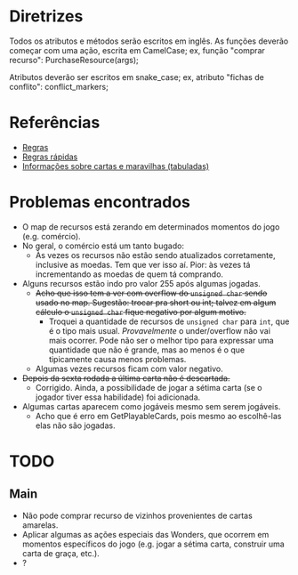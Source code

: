 # Diretrizes

Todos os atributos e métodos serão escritos em inglês.
As funções deverão começar com uma ação, escrita em CamelCase;
ex, função "comprar recurso":
<type> PurchaseResource(args);

Atributos deverão ser escritos em snake_case;
ex, atributo "fichas de conflito":
<type> conflict_markers;

# Referências
* [Regras](https://waa.ai/O48v)
* [Regras rápidas](https://waa.ai/O48z)
* [Informações sobre cartas e maravilhas (tabuladas)](https://github.com/dmag-ufsm/Game/tree/master/references)

# Problemas encontrados
* O map de recursos está zerando em determinados momentos do jogo (e.g.
  comércio).
* No geral, o comércio está um tanto bugado:
    * Às vezes os recursos não estão sendo atualizados corretamente, inclusive
      as moedas. Tem que ver isso aí. Pior: às vezes tá incrementando as moedas
      de quem tá comprando.
* Alguns recursos estão indo pro valor 255 após algumas jogadas.
    * ~~Acho que isso tem a ver com overflow do ```unsigned char``` sendo usado
      no map. Sugestão: trocar pra short ou int; talvez em algum cálculo o
      ```unsigned char``` fique negativo por algum motivo.~~
      * Troquei a quantidade de recursos de ```unsigned char``` para ```int```, que é o tipo mais usual. 
      _Provavelmente_ o under/overflow não vai mais ocorrer. Pode não ser o
      melhor tipo para expressar uma quantidade que não é grande, mas ao menos
      é o que tipicamente causa menos problemas.
   * Algumas vezes recursos ficam com valor negativo.
* ~~Depois da sexta rodada a última carta não é descartada.~~
    * Corrigido. Ainda, a possibilidade de jogar a sétima carta (se o jogador
      tiver essa habilidade) foi adicionada.
* Algumas cartas aparecem como jogáveis mesmo sem serem jogáveis.
    * Acho que é erro em GetPlayableCards, pois mesmo ao escolhê-las elas não
      são jogadas.

# TODO
## Main
* Não pode comprar recurso de vizinhos provenientes de cartas amarelas.
* Aplicar algumas as ações especiais das Wonders, que ocorrem em momentos
  específicos do jogo (e.g. jogar a sétima carta, construir uma carta de
  graça, etc.).
* ?
